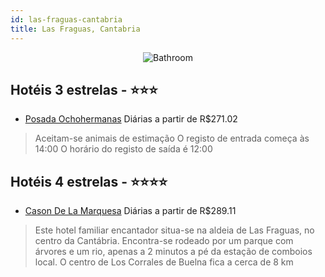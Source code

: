 ```yaml
---
id: las-fraguas-cantabria
title: Las Fraguas, Cantabria
---
```


<center><img src="https://i.travelapi.com/hotels/16000000/15830000/15829100/15829055/15829055_1_z.jpg" alt="Bathroom" /></center>


## Hotéis 3 estrelas - ⭐️⭐️⭐️

-    [Posada Ochohermanas](https://www.hurb.com/hoteis/las-fraguas/posada-ochohermanas-JNP-JP00134Z?cmp=18055) Diárias a partir de R$271.02
   > Aceitam-se animais de estimação    O registo de entrada começa às 14:00  O horário do registo de saída é 12:00

## Hotéis 4 estrelas - ⭐️⭐️⭐️⭐️

-    [Cason De La Marquesa](https://www.hurb.com/hoteis/las-fraguas/cason-de-la-marquesa-JNP-JP053556?cmp=18055) Diárias a partir de R$289.11
   > Este hotel familiar encantador situa-se na aldeia de Las Fraguas, no centro da Cantábria. Encontra-se rodeado por um parque com árvores e um rio, apenas a 2 minutos a pé da estação de comboios local. O centro de Los Corrales de Buelna fica a cerca de 8 km
